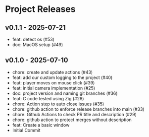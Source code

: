 # Project Releases

## v0.1.1 - 2025-07-21

- feat: detect os (#53)
- doc: MacOS setup (#49)

## v0.1.0 - 2025-07-10

- chore: create and update actions (#43)
- feat: add our custom logging to the project (#40)
- feat: player moves on mouse click (#39)
- feat: initial camera implementation (#25)
- doc: project version and naming git branches (#36)
- feat: C code tested using Zig (#28)
- chore: Action step to auto close issues (#35)
- chore: github action to enforce release branches into main (#33)
- chore: Github Actions to check PR title and description (#29)
- chore: github action to protect merges without description
- feat: Create a basic window
- Initial Commit
